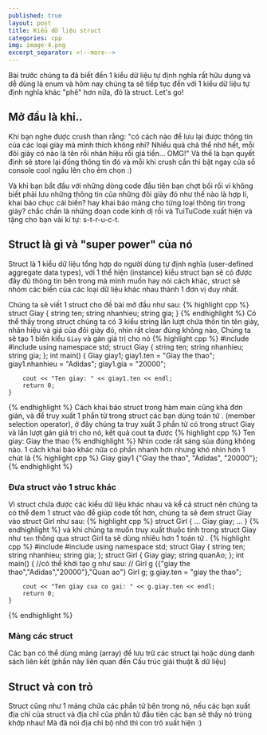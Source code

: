 ```yaml
---
published: true
layout: post
title: Kiểu dữ liệu struct
categories: cpp
img: image-4.png
excerpt_separator: <!--more-->
---
```

Bài trước chúng ta đã biết đến 1 kiểu dữ liệu tự định nghĩa rất hữu dụng và dễ dùng là enum và hôm nay chúng ta sẽ tiếp tục đến với 1 kiểu dữ liệu tự định nghĩa khác "phê" hơn nữa, đó là struct. Let's go!
<!--more-->
## Mở đầu là khi..
Khi bạn nghe được crush than rằng: "có cách nào để lưu lại được thông tin của các loại giày mà mình thích không nhỉ? Nhiều quá chả thể nhớ hết, mỗi đôi giày có nào là tên rồi nhãn hiệu rồi giá tiền... OMG!" Và thế là bạn quyết định sẽ store lại đống thông tin đó và mỗi khi crush cần thì bật ngay cửa sổ console cool ngầu lên cho ẻm chọn :)

Và khi bạn bắt đầu với những dòng code đầu tiên bạn chợt bối rối vì không biết phải lưu những thông tin của những đôi giày đó như thế nào là hợp lí, khai báo chục cái biến? hay khai báo mảng cho từng loại thông tin trong giày? chắc chắn là những đoạn code kinh dị rồi và TuiTuCode xuất hiện và tặng cho bạn vài kí tự: s-t-r-u-c-t.
## Struct là gì và "super power" của nó
Struct là 1 kiểu dữ liệu tổng hợp do người dùng tự định nghĩa (user-defined aggregate data types), với 1 thể hiện (instance) kiểu struct bạn sẽ có được đầy đủ thông tin bên trong mà mình muốn hay nói cách khác, struct sẽ nhóm các biến của các loại dữ liệu khác nhau thành 1 đơn vị duy nhất.

Chúng ta sẽ viết 1 struct cho đề bài mở đầu như sau:
{% highlight cpp %}
struct Giay {
	string ten;
	string nhanhieu;
	string gia;
}
{% endhighlight %}
Có thể thấy trong struct chúng ta có 3 kiểu string lần lượt chứa thôn tin tên giày, nhãn hiệu và giá của đôi giày đó, nhìn rất clear đúng không nào, Chúng ta sẽ tạo 1 biến kiểu ``Giay`` và gán giá trị cho nó
{% highlight cpp %}
    #include <iostream>
    #include <string>
    using namespace std;
    struct Giay {
    	string ten;
    	string nhanhieu;
    	string gia;
    };
    int main() {
    	Giay giay1;
    	giay1.ten = "Giay the thao";
    	giay1.nhanhieu = "Adidas";
    	giay1.gia = "20000";
     
    	cout << "Ten giay: " << giay1.ten << endl;
    	return 0;
    }
{% endhighlight %}
Cách khai báo struct trong hàm main cũng khá đơn giản, và để truy xuất 1 phần tử trong struct các bạn dùng toán tử . (member selection operator), ở đây chúng ta truy xuất 3 phần tử có trong struct Giay và lần lượt gán giá trị cho nó, kết quả cout ta được
{% highlight cpp %}
	Ten giay: Giay the thao
{% endhighlight %}
Nhìn code rất sáng sủa đúng không nào. 1 cách khai báo khác nữa có phần nhanh hơn nhưng khó nhìn hơn 1 chút là
{% highlight cpp %}
	Giay giay1 {"Giay the thao", "Adidas", "20000"};
{% endhighlight %}
### Đưa struct vào 1 struc khác
Vì struct chứa được các kiểu dữ liệu khác nhau và kể cả struct nên chúng ta có thể đem 1 struct vào để giúp code tốt hơn, chúng ta sẽ đem struct Giay vào struct Girl như sau:
{% highlight cpp %}
	struct Girl
  	{
  		...
  		Giay giay;
  		...
  	}
{% endhighlight %}
và khi chúng ta muốn truy xuất thuộc tính trong struct Giay như ``ten`` thông qua struct Girl ta sẽ dùng nhiêu hơn 1 toán tử .
{% highlight cpp %}
    #include <iostream>
    #include <string>
    using namespace std;
    struct Giay {
    	string ten;
    	string nhanhieu;
    	string gia;
    };
    struct Girl {
    	Giay giay;
    	string quanAo;
    };
    int main() {
    	//có thể khởi tạo g như sau:
    	// Girl g {{"giay the thao","Adidas","20000"},"Quan ao"}
    	Girl g;
    	g.giay.ten = "giay the thao";
     
    	cout << "Ten giay cua co gai: " << g.giay.ten << endl;
    	return 0;
    }
{% endhighlight %}
### Mảng các struct
Các bạn có thể dùng mảng (array) để lưu trữ các struct lại hoặc dùng danh sách liên kết (phần này liên quan đến Cấu trúc giải thuật & dữ liệu)
## Struct và con trỏ
Struct cũng như 1 mảng chứa các phần tử bên trong nó, nếu các bạn xuất địa chỉ của struct và địa chỉ của phần tử đầu tiên các bạn sẽ thấy nó trùng khớp nhau! Mà đã nói địa chỉ bộ nhớ thì con trỏ xuất hiện :)